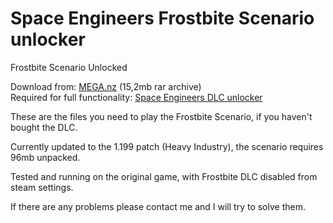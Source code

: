 # Space Engineers Frostbite Scenario unlocker
Frostbite Scenario Unlocked

Download from: [MEGA.nz](https://mega.nz/file/3YpzVAgS#mdrQ2Y8Hrh24-sT_ytH38km8kekBj7PByU36CZKIrSw) (15,2mb rar archive)  
Required for full functionality: [Space Engineers DLC unlocker](https://github.com/Lamer87/Space_Engineers_DLC_unlocker)

These are the files you need to play the Frostbite Scenario, if you haven't bought the DLC.  

Currently updated to the 1.199 patch (Heavy Industry), the scenario requires 96mb unpacked.

Tested and running on the original game, with Frostbite DLC disabled from steam settings.

If there are any problems please contact me and I will try to solve them.
